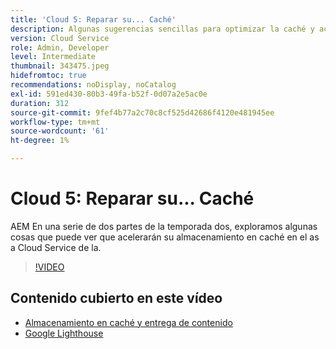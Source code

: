```yaml
---
title: 'Cloud 5: Reparar su... Caché'
description: Algunas sugerencias sencillas para optimizar la caché y acelerar el sitio
version: Cloud Service
role: Admin, Developer
level: Intermediate
thumbnail: 343475.jpeg
hidefromtoc: true
recommendations: noDisplay, noCatalog
exl-id: 591ed430-80b3-49fa-b52f-0d07a2e5ac0e
duration: 312
source-git-commit: 9fef4b77a2c70c8cf525d42686f4120e481945ee
workflow-type: tm+mt
source-wordcount: '61'
ht-degree: 1%

---
```


# Cloud 5: Reparar su... Caché

AEM En una serie de dos partes de la temporada dos, exploramos algunas cosas que puede ver que acelerarán su almacenamiento en caché en el as a Cloud Service de la.

>[!VIDEO](https://video.tv.adobe.com/v/343475?quality=12&learn=on)

## Contenido cubierto en este vídeo

+ [Almacenamiento en caché y entrega de contenido](https://experienceleague.adobe.com/docs/experience-manager-cloud-service/content/implementing/content-delivery/caching.html?lang=es)
+ [Google Lighthouse](https://developers.google.com/web/tools/lighthouse)
